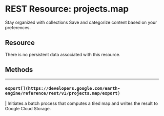  
#  REST Resource: projects.map 
Stay organized with collections  Save and categorize content based on your preferences. 
## Resource
There is no persistent data associated with this resource.
## Methods  
---  
### `export[](https://developers.google.com/earth-engine/reference/rest/v1/projects.map/export)`
|  Initiates a batch process that computes a tiled map and writes the result to Google Cloud Storage.  
